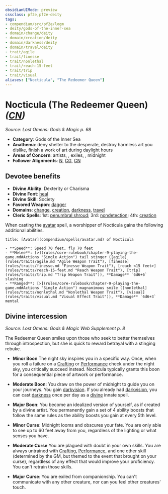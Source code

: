 ```yaml
---
obsidianUIMode: preview
cssclass: pf2e,pf2e-deity
tags:
- compendium/src/pf2e/logm
- deity/gods-of-the-inner-sea
- domain/change/deity
- domain/creation/deity
- domain/darkness/deity
- domain/travel/deity
- trait/agile
- trait/finesse
- trait/nonlethal
- trait/reach-15-feet
- trait/trip
- trait/visual
aliases: ["Nocticula", "The Redeemer Queen"]
---
```

# Nocticula (The Redeemer Queen) *([CN](rules/traits/cn-b1.md "Chaotic Neutral Alignment Trait"))*  
*Source: Lost Omens: Gods & Magic p. 68*  

- **Category**: Gods of the Inner Sea
- **Anathema**: deny shelter to the desperate, destroy harmless art you dislike, finish a work of art during daylight hours
- **Areas of Concern**: artists, , exiles, , midnight
- **Follower Alignments**: [N](rules/traits/n-b1.md "Neutral Alignment Trait"), [CG](rules/traits/cg-b1.md "Chaotic Good Alignment Trait"), [CN](rules/traits/cn-b1.md "Chaotic Neutral Alignment Trait")

## Devotee benefits

- **Divine Ability**: Dexterity or Charisma
- **Divine Font**: [heal](compendium/spells/heal.md)
- **Divine Skill**: Society
- **Favored Weapon**: [dagger](compendium/equipment/items/dagger.md)
- **Domains**: [change](compendium/setting/domains.md#Change), [creation](compendium/setting/domains.md#Creation), [darkness](compendium/setting/domains.md#Darkness), [travel](compendium/setting/domains.md#Travel)
- **Cleric Spells**: 1st: [penumbral shroud](compendium/spells/penumbral-shroud-logm.md); 3rd: [nondetection](compendium/spells/nondetection.md); 4th: [creation](compendium/spells/creation.md)

When casting the [avatar](compendium/spells/avatar.md) spell, a worshipper of Nocticula gains the following additional abilities.

```ad-embed-avatar
title: [Avatar](compendium/spells/avatar.md) of Nocticula

- **Speed**: Speed 70 feet, fly 70 feet
- **Melee**: [>](rules/core-rulebook/chapter-9-playing-the-game.md#Actions "Single Action") tail stinger ([agile](rules/traits/agile.md "Agile Weapon Trait"), [finesse](rules/traits/finesse.md "Finesse Weapon Trait"), [reach <15 feet>](rules/traits/reach-15-feet.md "Reach Weapon Trait"), [trip](rules/traits/trip.md "Trip Weapon Trait")), **Damage** `6d6+6` slashing
- **Ranged**: [>](rules/core-rulebook/chapter-9-playing-the-game.md#Actions "Single Action") magnanimous smile ([nonlethal](rules/traits/nonlethal.md "Nonlethal Weapon Trait"), [visual](rules/traits/visual.md "Visual Effect Trait")), **Damage** `6d6+3` mental
```

## Divine intercession
*Source: Lost Omens: Gods & Magic Web Supplement p. 8*

The Redeemer Queen smiles upon those who seek to better themselves through introspection, but she is quick to reward betrayal with a stinging rebuke.

- **Minor Boon** The night sky inspires you in a specific way. Once, when you roll a failure on a [Crafting](compendium/skills.md#Crafting) or [Performance](compendium/skills.md#Performance) check under the night sky, you critically succeed instead. Nocticula typically grants this boon for a consequential piece of artwork or performance.
- **Moderate Boon**: You draw on the power of midnight to guide you on your journeys. You gain [darkvision](rules/abilities/darkvision.md). If you already had [darkvision](rules/abilities/darkvision.md), you can cast [darkness](compendium/spells/darkness.md) once per day as a [divine](rules/traits/divine.md "Divine Tradition Trait") innate spell.
- **Major Boon**: You become an idealized version of yourself, as if created by a divine artist. You permanently gain a set of 4 ability boosts that follow the same rules as the ability boosts you gain at every 5th level.

- **Minor Curse**: Midnight looms and obscures your fate. You are only able to see up to 60 feet away from you, regardless of the lighting or what senses you have.
- **Moderate Curse** You are plagued with doubt in your own skills. You are always untrained with [Crafting](compendium/skills.md#Crafting), [Performance](compendium/skills.md#Performance), and one other skill (determined by the GM, but themed to the event that brought on your curse), regardless of any effect that would improve your proficiency. You can't retrain those skills.
- **Major Curse**: You are exiled from companionship. You can't communicate with any other creature, nor can you feel other creatures' touch.